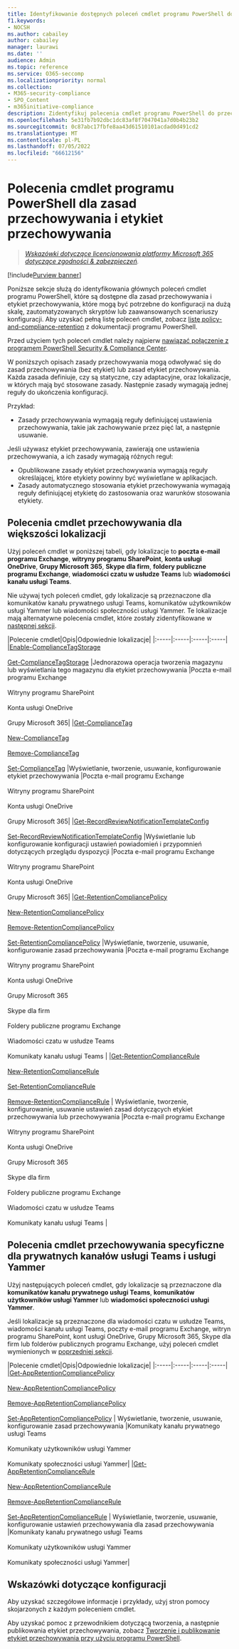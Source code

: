 ```yaml
---
title: Identyfikowanie dostępnych poleceń cmdlet programu PowerShell do przechowywania
f1.keywords:
- NOCSH
ms.author: cabailey
author: cabailey
manager: laurawi
ms.date: ''
audience: Admin
ms.topic: reference
ms.service: O365-seccomp
ms.localizationpriority: normal
ms.collection:
- M365-security-compliance
- SPO_Content
- m365initiative-compliance
description: Zidentyfikuj polecenia cmdlet programu PowerShell do przechowywania, które obsługują konfigurację na dużą skalę, automatyzację lub mogą być potrzebne w przypadku zaawansowanych scenariuszy konfiguracji.
ms.openlocfilehash: 5e31fb7b92dbc1dc83af8f7047041a7d0b4b23b2
ms.sourcegitcommit: 0c87abc17fbfe8aa43d61510101acdad0d491cd2
ms.translationtype: MT
ms.contentlocale: pl-PL
ms.lasthandoff: 07/05/2022
ms.locfileid: "66612156"
---
```

# <a name="powershell-cmdlets-for-retention-policies-and-retention-labels"></a>Polecenia cmdlet programu PowerShell dla zasad przechowywania i etykiet przechowywania

>*[Wskazówki dotyczące licencjonowania platformy Microsoft 365 dotyczące zgodności & zabezpieczeń](/office365/servicedescriptions/microsoft-365-service-descriptions/microsoft-365-tenantlevel-services-licensing-guidance/microsoft-365-security-compliance-licensing-guidance).*

[!include[Purview banner](../includes/purview-rebrand-banner.md)]

Poniższe sekcje służą do identyfikowania głównych poleceń cmdlet programu PowerShell, które są dostępne dla zasad przechowywania i etykiet przechowywania, które mogą być potrzebne do konfiguracji na dużą skalę, zautomatyzowanych skryptów lub zaawansowanych scenariuszy konfiguracji. Aby uzyskać pełną listę poleceń cmdlet, zobacz [listę policy-and-compliance-retention](/powershell/module/exchange#policy-and-compliance-retention) z dokumentacji programu PowerShell.

Przed użyciem tych poleceń cmdlet należy najpierw [nawiązać połączenie z programem PowerShell Security & Compliance Center](/powershell/exchange/connect-to-scc-powershell).

W poniższych opisach zasady przechowywania mogą odwoływać się do zasad przechowywania (bez etykiet) lub zasad etykiet przechowywania. Każda zasada definiuje, czy są statyczne, czy adaptacyjne, oraz lokalizacje, w których mają być stosowane zasady. Następnie zasady wymagają jednej reguły do ukończenia konfiguracji.

Przykład:
- Zasady przechowywania wymagają reguły definiującej ustawienia przechowywania, takie jak zachowywanie przez pięć lat, a następnie usuwanie.

Jeśli używasz etykiet przechowywania, zawierają one ustawienia przechowywania, a ich zasady wymagają różnych reguł:
- Opublikowane zasady etykiet przechowywania wymagają reguły określającej, które etykiety powinny być wyświetlane w aplikacjach.
- Zasady automatycznego stosowania etykiet przechowywania wymagają reguły definiującej etykietę do zastosowania oraz warunków stosowania etykiety.

## <a name="retention-cmdlets-for-most-locations"></a>Polecenia cmdlet przechowywania dla większości lokalizacji

Użyj poleceń cmdlet w poniższej tabeli, gdy lokalizacje to **poczta e-mail programu Exchange**, **witryny programu SharePoint**, **konta usługi OneDrive**, **Grupy Microsoft 365**, **Skype dla firm**, **foldery publiczne programu Exchange**, **wiadomości czatu w usłudze Teams** lub **wiadomości kanału usługi Teams**.

Nie używaj tych poleceń cmdlet, gdy lokalizacje są przeznaczone dla komunikatów kanału prywatnego usługi Teams, komunikatów użytkowników usługi Yammer lub wiadomości społeczności usługi Yammer. Te lokalizacje mają alternatywne polecenia cmdlet, które zostały zidentyfikowane w [następnej sekcji](#retention-cmdlets-specific-to-teams-private-channels-and-yammer).

|Polecenie cmdlet|Opis|Odpowiednie lokalizacje|
|:-----|:-----|:-----|:-----|
|[Enable-ComplianceTagStorage](/powershell/module/exchange/enable-compliancetagstorage) <br /><br /> [Get-ComplianceTagStorage](/powershell/module/exchange/enable-compliancetagstorage) |Jednorazowa operacja tworzenia magazynu lub wyświetlania tego magazynu dla etykiet przechowywania |Poczta e-mail programu Exchange <br /><br />Witryny programu SharePoint <br /><br /> Konta usługi OneDrive <br /><br /> Grupy Microsoft 365|
|[Get-ComplianceTag](/powershell/module/exchange/get-compliancetag)<br /><br> [New-ComplianceTag](/powershell/module/exchange/new-compliancetag) <br /><br> [Remove-ComplianceTag](/powershell/module/exchange/remove-compliancetag) <br /><br> [Set-ComplianceTag](/powershell/module/exchange/set-compliancetag) |Wyświetlanie, tworzenie, usuwanie, konfigurowanie etykiet przechowywania |Poczta e-mail programu Exchange <br /><br /> Witryny programu SharePoint <br /><br /> Konta usługi OneDrive<br /><br /> Grupy Microsoft 365|
|[Get-RecordReviewNotificationTemplateConfig](/powershell/module/exchange/get-recordreviewnotificationtemplateconfig) <br /><br /> [Set-RecordReviewNotificationTemplateConfig](/powershell/module/exchange/remove-retentioncompliancepolicy)  |Wyświetlanie lub konfigurowanie konfiguracji ustawień powiadomień i przypomnień dotyczących przeglądu dyspozycji |Poczta e-mail programu Exchange <br /><br /> Witryny programu SharePoint <br /><br /> Konta usługi OneDrive <br /><br /> Grupy Microsoft 365|
|[Get-RetentionCompliancePolicy](/powershell/module/exchange/get-retentioncompliancepolicy) <br /><br /> [New-RetentionCompliancePolicy](/powershell/module/exchange/new-retentioncompliancepolicy) <br /><br /> [Remove-RetentionCompliancePolicy](/powershell/module/exchange/remove-retentioncompliancepolicy) <br /><br /> [Set-RetentionCompliancePolicy](/powershell/module/exchange/set-retentioncompliancepolicy) |Wyświetlanie, tworzenie, usuwanie, konfigurowanie zasad przechowywania |Poczta e-mail programu Exchange <br /><br /> Witryny programu SharePoint <br /><br /> Konta usługi OneDrive<br /><br /> Grupy Microsoft 365 <br /><br /> Skype dla firm <br /><br /> Foldery publiczne programu Exchange <br /><br /> Wiadomości czatu w usłudze Teams <br /><br /> Komunikaty kanału usługi Teams |
|[Get-RetentionComplianceRule](/powershell/module/exchange/get-retentioncompliancepolicy) <br /><br /> [New-RetentionComplianceRule](/powershell/module/exchange/get-retentioncompliancepolicy) <br /><br /> [Set-RetentionComplianceRule](/powershell/module/exchange/set-retentioncompliancerule) <br /><br /> [Remove-RetentionComplianceRule](/powershell/module/exchange/remove-retentioncompliancerule)  | Wyświetlanie, tworzenie, konfigurowanie, usuwanie ustawień zasad dotyczących etykiet przechowywania lub przechowywania |Poczta e-mail programu Exchange <br /><br /> Witryny programu SharePoint <br /><br /> Konta usługi OneDrive <br /><br /> Grupy Microsoft 365 <br /><br /> Skype dla firm <br /><br /> Foldery publiczne programu Exchange <br /><br /> Wiadomości czatu w usłudze Teams <br /><br /> Komunikaty kanału usługi Teams |

## <a name="retention-cmdlets-specific-to-teams-private-channels-and-yammer"></a>Polecenia cmdlet przechowywania specyficzne dla prywatnych kanałów usługi Teams i usługi Yammer

Użyj następujących poleceń cmdlet, gdy lokalizacje są przeznaczone dla **komunikatów kanału prywatnego usługi Teams**, **komunikatów użytkowników usługi Yammer** lub **wiadomości społeczności usługi Yammer**.

Jeśli lokalizacje są przeznaczone dla wiadomości czatu w usłudze Teams, wiadomości kanału usługi Teams, poczty e-mail programu Exchange, witryn programu SharePoint, kont usługi OneDrive, Grupy Microsoft 365, Skype dla firm lub folderów publicznych programu Exchange, użyj poleceń cmdlet wymienionych w [poprzedniej sekcji](#retention-cmdlets-for-most-locations).

|Polecenie cmdlet|Opis|Odpowiednie lokalizacje|
|:-----|:-----|:-----|:-----|
|[Get-AppRetentionCompliancePolicy](/powershell/module/exchange/get-appretentioncompliancepolicy) <br /><br> [New-AppRetentionCompliancePolicy](/powershell/module/exchange/new-appretentioncompliancepolicy) <br /><br> [Remove-AppRetentionCompliancePolicy](/powershell/module/exchange/remove-appretentioncompliancepolicy) <br /><br> [Set-AppRetentionCompliancePolicy](/powershell/module/exchange/remove-appretentioncompliancepolicy) | Wyświetlanie, tworzenie, usuwanie, konfigurowanie zasad przechowywania |Komunikaty kanału prywatnego usługi Teams <br /><br /> Komunikaty użytkowników usługi Yammer <br /><br /> Komunikaty społeczności usługi Yammer|
|[Get-AppRetentionComplianceRule](/powershell/module/exchange/get-appretentioncompliancerule) <br /><br /> [New-AppRetentionComplianceRule](/powershell/module/exchange/new-appretentioncompliancerule) <br /><br /> [Remove-AppRetentionComplianceRule](/powershell/module/exchange/remove-appretentioncompliancerule) <br /><br /> [Set-AppRetentionComplianceRule](/powershell/module/exchange/remove-appretentioncompliancerule) | Wyświetlanie, tworzenie, usuwanie, konfigurowanie ustawień przechowywania dla zasad przechowywania |Komunikaty kanału prywatnego usługi Teams <br /><br /> Komunikaty użytkowników usługi Yammer <br /><br /> Komunikaty społeczności usługi Yammer|

## <a name="configuration-guidance"></a>Wskazówki dotyczące konfiguracji

Aby uzyskać szczegółowe informacje i przykłady, użyj stron pomocy skojarzonych z każdym poleceniem cmdlet.

Aby uzyskać pomoc z przewodnikiem dotyczącą tworzenia, a następnie publikowania etykiet przechowywania, zobacz [Tworzenie i publikowanie etykiet przechowywania przy użyciu programu PowerShell](bulk-create-publish-labels-using-powershell.md).